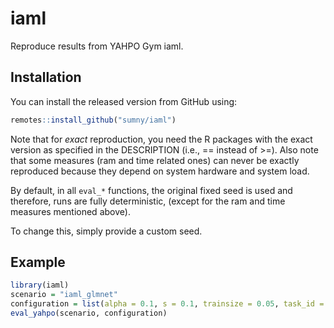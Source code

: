 # iaml

Reproduce results from YAHPO Gym iaml.

## Installation

You can install the released version from GitHub using:

``` r
remotes::install_github("sumny/iaml")
```

Note that for *exact* reproduction, you need the R packages with the exact version as specified in the DESCRIPTION
(i.e., == instead of >=).
Also note that some measures (ram and time related ones) can never be exactly reproduced because they depend on system
hardware and system load.

By default, in all `eval_*` functions, the original fixed seed is used and therefore, runs are fully deterministic,
(except for the ram and time measures mentioned above).

To change this, simply provide a custom seed.

## Example

```r
library(iaml)
scenario = "iaml_glmnet"
configuration = list(alpha = 0.1, s = 0.1, trainsize = 0.05, task_id = "40981")
eval_yahpo(scenario, configuration)
```
